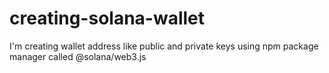 # creating-solana-wallet
I'm creating wallet address like public and private keys using npm package manager called @solana/web3.js
